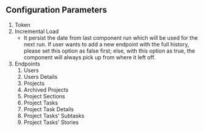 ## Configuration Parameters
1. Token
2. Incremental Load
    - It persist the date from last component run which will be used for the next run. If user wants to add a new endpoint with the full history, please set this option as false first; else, with this option as true, the component will always pick up from where it left off.
3. Endpoints
    1. Users
    2. Users Details
    3. Projects
    4. Archived Projects
    5. Project Sections
    6. Project Tasks
    7. Project Task Details
    8. Project Tasks' Subtasks
    9. Project Tasks' Stories
